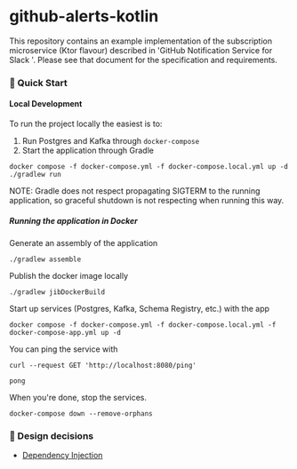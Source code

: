 # github-alerts-kotlin

This repository contains an example implementation of the subscription microservice (Ktor flavour) described in 'GitHub Notification Service for Slack
'. Please see that document for the specification and requirements.

### 📘 Quick Start

#### Local Development

To run the project locally the easiest is to:
  1. Run Postgres and Kafka through `docker-compose`
  2. Start the application through Gradle

```shell
docker compose -f docker-compose.yml -f docker-compose.local.yml up -d
./gradlew run
```

NOTE: Gradle does not respect propagating SIGTERM to the running application, so graceful shutdown is not respecting when running this way.

##### Running the application in Docker

Generate an assembly of the application

```shell
./gradlew assemble
```

Publish the docker image locally

```shell
./gradlew jibDockerBuild
```

Start up services (Postgres, Kafka, Schema Registry, etc.) with the app

```shell
docker compose -f docker-compose.yml -f docker-compose.local.yml -f docker-compose-app.yml up -d
```

You can ping the service with

```shell
curl --request GET 'http://localhost:8080/ping'
```
```text
pong
```

When you're done, stop the services.

```shell
docker-compose down --remove-orphans
```

### 📖 Design decisions

- [Dependency Injection](DependencyInjection.MD)